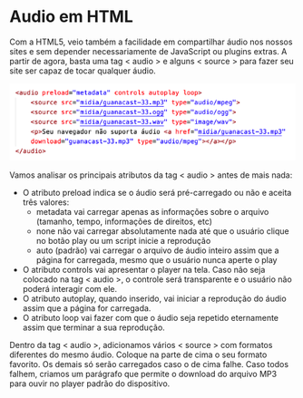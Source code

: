 # Audio em HTML



Com a HTML5, veio também a facilidade em compartilhar áudio nos nossos sites e
sem depender necessariamente de JavaScript ou plugins extras. A partir de agora,
basta uma tag < audio > e alguns < source > para fazer seu site ser capaz de tocar
qualquer áudio.

![Alt text](img/audiohtml.png)

Vamos analisar os principais atributos da tag < audio > antes de mais nada:

- O atributo preload indica se o áudio será pré-carregado ou não e aceita três valores:
    - metadata vai carregar apenas as informações sobre o arquivo (tamanho,
tempo, informações de direitos, etc)
    - none não vai carregar absolutamente nada até que o usuário clique no botão
play ou um script inicie a reprodução
    - auto (padrão) vai carregar o arquivo de áudio inteiro assim que a página for
carregada, mesmo que o usuário nunca aperte o play
- O atributo controls vai apresentar o player na tela. Caso não seja colocado na tag
< audio >, o controle será transparente e o usuário não poderá interagir com ele.
- O atributo autoplay, quando inserido, vai iniciar a reprodução do áudio assim que a página for carregada.
- O atributo loop vai fazer com que o áudio seja repetido eternamente assim que terminar a sua reprodução.

Dentro da tag < audio >, adicionamos vários < source > com formatos diferentes do mesmo áudio. Coloque na parte de cima o seu formato favorito. Os demais só serão carregados caso o de cima falhe. Caso todos falhem, criamos um parágrafo que permite o download do arquivo MP3 para ouvir no player padrão do dispositivo.